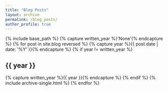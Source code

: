 ```yaml
---
title: "Blog Posts"
layout: archive
permalink: /blog_posts/
author_profile: true
---
```

{% include base_path %}
{% capture written_year %}'None'{% endcapture %}
{% for post in site.blog reversed %}
  {% capture year %}{{ post.date | date: '%Y' }}{% endcapture %}
  {% if year != written_year %}

## {{ year }}

{% capture written_year %}{{ year }}{% endcapture %}
  {% endif %}
  {% include archive-single.html %}
{% endfor %}